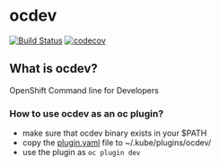 # ocdev
[![Build Status](https://travis-ci.org/redhat-developer/ocdev.svg?branch=master)](https://travis-ci.org/redhat-developer/ocdev) [![codecov](https://codecov.io/gh/kadel/ocdev/branch/master/graph/badge.svg)](https://codecov.io/gh/kadel/ocdev)

## What is ocdev?
OpenShift Command line for Developers

### How to use ocdev as an oc plugin?
- make sure that ocdev binary exists in your $PATH
- copy the [plugin.yaml](./plugin.yaml) file to ~/.kube/plugins/ocdev/
- use the plugin as `oc plugin dev`
